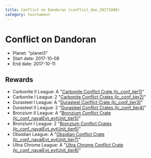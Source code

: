 ```yaml
---
title: Conflict on Dandoran (conflict_dan_20171008)
category: tournament
---
```

# Conflict on Dandoran

  * Planet: "planet3"
  * Start date: 2017-10-08
  * End date: 2017-10-11

## Rewards

  * Carbonite II League: A "[Carbonite Conflict Crate (lc_conf_tier1)](lc_conf_tier1.html)"
  * Carbonite I League: 2 "[Carbonite Conflict Crates (lc_conf_tier2)](lc_conf_tier2.html)"
  * Durasteel I League: A "[Durasteel Conflict Crate (lc_conf_tier3)](lc_conf_tier3.html)"
  * Durasteel II League: 2 "[Durasteel Conflict Crates (lc_conf_tier4)](lc_conf_tier4.html)"
  * Bronzium II League: A "[Bronzium Conflict Crate (lc_conf_navalEvt_evtUnit_tier5)](lc_conf_navalEvt_evtUnit_tier5.html)"
  * Bronzium I League: 2 "[Bronzium Conflict Crates (lc_conf_navalEvt_evtUnit_tier6)](lc_conf_navalEvt_evtUnit_tier6.html)"
  * Obsidian League: A "[Obsidian Conflict Crate (lc_conf_navalEvt_evtUnit_tier7)](lc_conf_navalEvt_evtUnit_tier7.html)"
  * Ultra Chrome League: A "[Ultra Chrome Conflict Crate (lc_conf_navalEvt_evtUnit_tier8)](lc_conf_navalEvt_evtUnit_tier8.html)"
